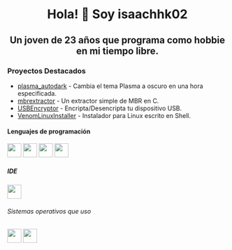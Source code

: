 <h1 align="center">
  <h1 align="center">Hola! 👋 Soy isaachhk02</h1>
  <h2 align="center">Un joven de 23 años que programa como hobbie en mi tiempo libre.</h2>
</h1>
  <h3>Proyectos Destacados</h3>
  <ul>
    <li><a href="https://github.com/isaachhk02/plasma_autodark" target="_blank" rel="noopener noreferrer">plasma_autodark</a> - Cambia el tema Plasma a oscuro en una hora especificada.</li>
    <li><a href="https://github.com/isaachhk02/mbrextractor" target="_blank" rel="noopener noreferrer">mbrextractor</a> - Un extractor simple de MBR en C.</li>
    <li><a href="https://github.com/isaachhk02/USBEncryptor" target="_blank" rel="noopener noreferrer">USBEncryptor</a> - Encripta/Desencripta tu dispositivo USB.</li>
    <li><a href="https://github.com/isaachhk02/VenomLinuxInstaller" target="_blank" rel="noopener noreferrer">VenomLinuxInstaller</a> - Instalador para Linux escrito en Shell.</li>
  </ul>
  <h4>Lenguajes de programación</h4>
  <p>
    <img width="32px" height="32px" src="https://cdn.jsdelivr.net/gh/devicons/devicon@latest/icons/c/c-original.svg" />
    <img width="32px" height="32px" src="https://cdn.jsdelivr.net/gh/devicons/devicon@latest/icons/csharp/csharp-original.svg" />
    <img width="32px" height="32px" src="https://cdn.jsdelivr.net/gh/devicons/devicon@latest/icons/cplusplus/cplusplus-original.svg" />
    <img width="32px" height="32px" src="https://cdn.jsdelivr.net/gh/devicons/devicon@latest/icons/bash/bash-original.svg" />
  </p>
  <h5>IDE</h5> 
  <img width="32px" height="32px" src="https://cdn.jsdelivr.net/gh/devicons/devicon@latest/icons/vscode/vscode-original.svg" />
  <h6>
    Sistemas operativos que uso
  </h6>
  <p>
      <img width="32px" height="32px" src="https://cdn.jsdelivr.net/gh/devicons/devicon@latest/icons/linux/linux-original.svg" />
  <img width="32px" height="32px" src="https://cdn.jsdelivr.net/gh/devicons/devicon@latest/icons/windows11/windows11-original.svg" />
  </p>
          
